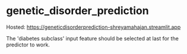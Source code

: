 # genetic_disorder_prediction


Hosted: https://geneticdisorderprediction-shreyamahajan.streamlit.app 
	
The 'diabetes subclass' input feature should be selected at last for the predictor to work.
